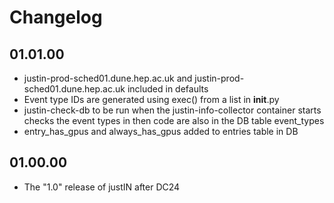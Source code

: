 # Changelog

## 01.01.00
- justin-prod-sched01.dune.hep.ac.uk and justin-prod-sched01.dune.hep.ac.uk
  included in defaults
- Event type IDs are generated using exec() from a list in __init__.py
- justin-check-db to be run when the justin-info-collector container starts
  checks the event types in then code are also in the DB table event_types
- entry_has_gpus and always_has_gpus added to entries table in DB

## 01.00.00
- The "1.0" release of justIN after DC24

